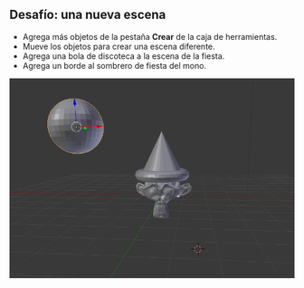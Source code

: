 ## Desafío: una nueva escena

+ Agrega más objetos de la pestaña **Crear** de la caja de herramientas.
+ Mueve los objetos para crear una escena diferente.
+ Agrega una bola de discoteca a la escena de la fiesta.
+ Agrega un borde al sombrero de fiesta del mono.

![Desafío](images/challenge.png)